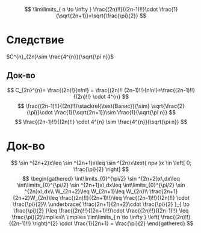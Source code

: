 $$
\lim\limits_{ n \to \infty } \frac{(2n)!!}{(2n-1)!!}\cdot \frac{1}{\sqrt{2n+1}}=\sqrt{\frac{\pi}{2}}
$$
# Следствие

$C^{n}_{2n}\sim \frac{4^{n}}{\sqrt{\pi n}}$
## Док-во

$$
C_{2n}^{n}= \frac{(2n)!}{n!n!} = \frac{(2n)!! (2n-1)!!}{n!n!}=\frac{(2n-1)!!}{(2n)!!} \cdot 4^{n} 
$$
$$
\frac{(2n-1)!!}{(2n)!!}\stackrel{\text{Валис}}{\sim} \sqrt{\frac{2}{\pi}}\cdot \frac{1}{\sqrt{2n+1}}\sim \frac{1}{\sqrt{\pi n}}
$$
$$
\frac{(2n-1)!!}{(2n)!!} \cdot 4^{n} \sim \frac{4^{n}}{\sqrt{\pi n}}
$$
# Док-во

$$
\sin ^{2n+2}x\leq \sin ^{2n+1}x\leq \sin ^{2n}x\text{ при }x \in \left[ 0; \frac{\pi}{2} \right]
$$
$$
\begin{gathered}
\int\limits_{0}^{\pi/2} \sin ^{2n+2}x\,dx\leq \int\limits_{0}^{\pi/2} \sin ^{2n+1}x\,dx\leq \int\limits_{0}^{\pi/2} \sin ^{2n}x\,dx\\
W_{2n+2}\leq W_{2n+1}\leq W_{2n}\\
\frac{2n+1}{2n+2}W_{2n}\leq \frac{(2n)!!}{(2n+1)!!}\leq \frac{(2n-1)!!}{(2n)!!} \cdot \frac{\pi}{2}\\
\underbrace{ \frac{2n+1}{2n+2}\cdot \frac{\pi}{2} }_{ \to \frac{\pi}{2} }\leq \frac{(2n)!!}{(2n+1)!!}\cdot \frac{(2n)!!}{(2n-1)!!} \leq \frac{\pi}{2}\implies\\
\implies \lim\limits_{ n \to \infty } \left( \frac{(2n)!!}{(2n-1)!!} \right)^{2} \cdot \frac{1}{2n+1} = \frac{\pi}{2}
\end{gathered}
$$